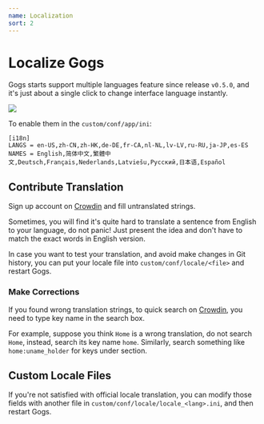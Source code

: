 ```yaml
---
name: Localization
sort: 2
---
```


# Localize Gogs

Gogs starts support multiple languages feature since release `v0.5.0`, and it's just about a single click to change interface language instantly.

![](/docs/images/lang_opt.png)

To enable them in the `custom/conf/app/ini`:

```
[i18n]
LANGS = en-US,zh-CN,zh-HK,de-DE,fr-CA,nl-NL,lv-LV,ru-RU,ja-JP,es-ES
NAMES = English,简体中文,繁體中文,Deutsch,Français,Nederlands,Latviešu,Русский,日本语,Español
```

## Contribute Translation

Sign up account on [Crowdin](https://crowdin.com/project/gogs) and fill untranslated strings.

Sometimes, you will find it's quite hard to translate a sentence from English to your language, do not panic! Just present the idea and don't have to match the exact words in English version.

In case you want to test your translation, and avoid make changes in Git history, you can put your locale file into `custom/conf/locale/<file>` and restart Gogs.

### Make Corrections

If you found wrong translation strings, to quick search on [Crowdin](https://crowdin.com/project/gogs), you need to type key name in the search box.

For example, suppose you think `Home` is a wrong translation, do not search `Home`, instead, search its key name `home`. Similarly, search something like `home:uname_holder` for keys under section.

## Custom Locale Files

If you're not satisfied with official locale translation, you can modify those fields with another file in `custom/conf/locale/locale_<lang>.ini`, and then restart Gogs.
